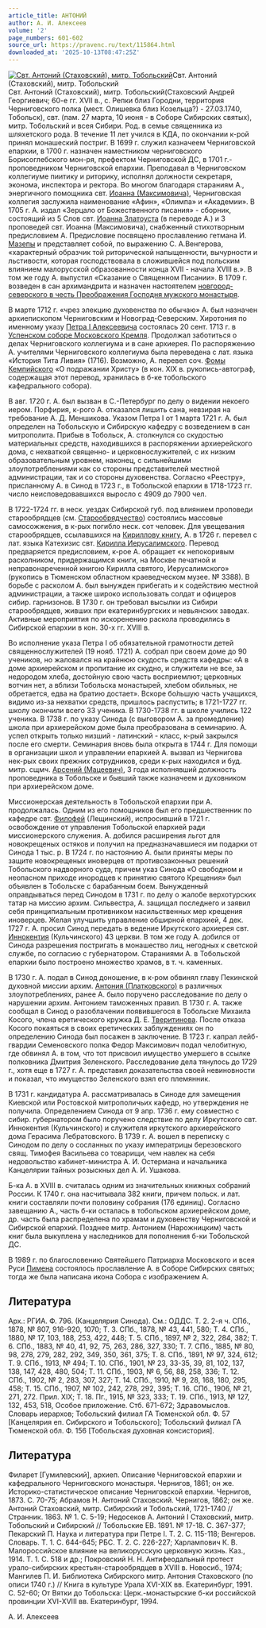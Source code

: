 ```yaml
---
article_title: АНТОНИЙ
author: А. И. Алексеев
volume: '2'
page_numbers: 601-602
source_url: https://pravenc.ru/text/115864.html
downloaded_at: '2025-10-13T08:47:25Z'
---
```


[![Свт. Антоний (Стаховский), митр. Тобольский](https://pravenc.ru/data/161/448/1234/i200.jpg "Кликните для увеличения картинки")](https://pravenc.ru/data/161/448/1234/i400.jpg)Свт. Антоний (Стаховский), митр. Тобольский  
Свт. Антоний (Стаховский), митр. Тобольский(Стаховский Андрей Георгиевич; 60-е гг. XVII в., с. Репки близ Городни, территория Черниговского полка (мест. Олишевка близ Козельца?) - 27.03.1740, Тобольск), свт. (пам. 27 марта, 10 июня - в Соборе Сибирских святых), митр. Тобольский и всея Сибири. Род. в семье священника из шляхетского рода. В течение 11 лет учился в КДА, по окончании к-рой принял монашеский постриг. В 1699 г. служил казначеем Черниговской епархии, в 1700 г. назначен наместником черниговского Борисоглебского мон-ря, префектом Черниговской ДС, в 1701 г.- проповедником Черниговской епархии. Преподавал в Черниговском коллегиуме пиитику и риторику, исполнял должности секретаря, эконома, инспектора и ректора. Во многом благодаря стараниям А., энергичного помощника свт. [Иоанна (Максимовича)](<https://pravenc.ru/text/Иоанна (Максимовича).html>), Черниговская коллегия заслужила наименование «Афин», «Олимпа» и «Академии». В 1705 г. А. издал «Зерцало от Божественного писания» - сборник, состоящий из 5 Слов свт. [Иоанна Златоуста](<https://pravenc.ru/text/Иоанн Златоуст.html>) (в переводе А.) и 3 проповедей свт. Иоанна (Максимовича), снабженный стихотворным предисловием А. Предисловие посвящено прославлению гетмана И. [Мазепы](https://pravenc.ru/text/Мазепа.html) и представляет собой, по выражению С. А.Венгерова, «характерный образчик той риторической напыщенности, вычурности и льстивости, которая господствовала в сложившейся под польским влиянием малорусской образованности конца XVII - начала XVIII в.». В том же году А. выпустил «Сказание о Священном Писании». В 1709 г. возведен в сан архимандрита и назначен настоятелем [новгород-северского в честь Преображения Господня мужского монастыря](<https://pravenc.ru/text/новгород-северского в честь Преображения Господня мужского монастыря.html>).

В марте 1712 г. «чрез элекцию духовенства по обычаю» А. был назначен архиепископом Черниговским и Новоград-Северским. Хиротония по именному указу [Петра I Алексеевича](<https://pravenc.ru/text/Петр I Алексеевич.html>) состоялась 20 сент. 1713 г. в [Успенском соборе Московского Кремля](<https://pravenc.ru/text/Успенском соборе Московского Кремля.html>). Продолжал заботиться о делах Черниговского коллегиума и в сане архиерея. По распоряжению А. учителями Черниговского коллегиума была переведена с лат. языка «История Тита Ливия» (1716). Возможно, А. перевел соч. [Фомы Кемпийского](<https://pravenc.ru/text/Фомы Кемпийского.html>) «О подражании Христу» (в кон. XIX в. рукопись-автограф, содержащая этот перевод, хранилась в б-ке тобольского кафедрального собора).

В авг. 1720 г. А. был вызван в С.-Петербург по делу о видении некоего иером. Порфирия, к-рого А. отказался лишить сана, невзирая на требование А. Д. Меншикова. Указом Петра I от 1 марта 1721 г. А. был определен на Тобольскую и Сибирскую кафедру с возведением в сан митрополита. Прибыв в Тобольск, А. столкнулся со скудостью материальных средств, находившихся в распоряжении архиерейского дома, с нехваткой священно- и церковнослужителей, с их низким образовательным уровнем, наконец, с сильнейшими злоупотреблениями как со стороны представителей местной администрации, так и со стороны духовенства. Согласно «Реестру», присланному А. в Синод в 1723 г., в Тобольской епархии в 1718-1723 гг. число неисповедовавшихся выросло с 4909 до 7900 чел.

В 1722-1724 гг. в неск. уездах Сибирской губ. под влиянием проповеди старообрядцев (см. [Старообрядчество](https://pravenc.ru/text/Старообрядчество.html)) состоялись массовые самосожжения, в к-рых погибло неск. сот человек. Для увещевания старообрядцев, ссылавшихся на [Кириллову книгу](<https://pravenc.ru/text/Кириллову книгу.html>), А. в 1726 г. перевел с лат. языка Катехизис свт. [Кирилла Иерусалимского](<https://pravenc.ru/text/Кирилла Иерусалимского.html>). Перевод предваряется предисловием, к-рое А. обращает «к непокоривым расколником, придержащимся книги, на Москве печатной и неправонареченной книгою Кирилла святого, Иерусалимского» (рукопись в Тюменском областном краеведческом музее. № 3388). В борьбе с расколом А. был вынужден прибегать и к содействию местной администрации, а также широко использовать солдат и офицеров сибир. гарнизонов. В 1730 г. он требовал высылки из Сибири старообрядцев, живших при екатеринбургских и невьянских заводах. Активные мероприятия по искоренению раскола проводились в Сибирской епархии в кон. 30-х гг. XVIII в.

Во исполнение указа Петра I об обязательной грамотности детей священнослужителей (19 нояб. 1721) А. собрал при своем доме до 90 учеников, но жаловался на крайнюю скудость средств кафедры: «А в доме архиерейском и пропитание их скудно, и служители не все, за недородом хлеба, достойную свою часть восприемлют; церковных вотчин нет, а вблизи Тобольска монастырей, хлебом обильных, не обретается, едва на братию достает». Вскоре бо́льшую часть учащихся, видимо из-за нехватки средств, пришлось распустить; в 1721-1727 гг. школу окончили всего 33 ученика. В 1730-1738 гг. в школе учились 122 ученика. В 1738 г. по указу Синода (с выговором А. за промедление) школа при архиерейском доме была преобразована в семинарию. А. успел открыть только низший - латинский - класс, к-рый закрылся после его смерти. Семинария вновь была открыта в 1744 г. Для помощи в организации школ и управлении епархией А. вызвал из Чернигова нек-рых своих прежних сотрудников, среди к-рых находился и буд. митр. сщмч. [Арсений (Мацеевич)](<https://pravenc.ru/text/Арсений (Мацеевич).html>), 3 года исполнявший должность проповедника в Тобольске и бывший также казначеем и духовником при архиерейском доме.

Миссионерская деятельность в Тобольской епархии при А. продолжалась. Одним из его помощников был его предшественник по кафедре свт. [Филофей](https://pravenc.ru/text/Филофей.html) (Лещинский), испросивший в 1721 г. освобождение от управления Тобольской епархией ради миссионерского служения. А. добился расширения льгот для новокрещеных остяков и получил на предназначавшиеся им подарки от Синода 1 тыс. р. В 1724 г. по настоянию А. были приняты меры по защите новокрещеных иноверцев от противозаконных решений Тобольского надворного суда, причем указ Синода «О свободном и неопасном приходе инородцев к принятию святого Крещения» был объявлен в Тобольске с барабанным боем. Вынужденный оправдываться перед Синодом в 1731 г. по делу о жалобе верхотурских татар на миссию архим. Сильвестра, А. защищал последнего и заявил себя принципиальным противником насильственных мер крещения иноверцев. Желая улучшить управление обширной епархией, 4 дек. 1727 г. А. просил Синод передать в ведение Иркутского архиерея свт. [Иннокентия](https://pravenc.ru/text/Иннокентий.html) (Кульчинского) 43 церкви. В том же году А. добился от Синода разрешения постригать в монашество лиц, негодных к светской службе, по согласию с губернатором. Стараниями А. в Тобольской епархии было построено множество храмов, в т. ч. каменных.

В 1730 г. А. подал в Синод доношение, в к-ром обвинял главу Пекинской духовной миссии архим. [Антония (Платковского)](<https://pravenc.ru/text/Антония (Платковского).html>) в различных злоупотреблениях, ранее А. было поручено расследование по делу о нарушении архим. Антонием таможенных правил. В 1730 г. А. также сообщал в Синод о разоблачении появившегося в Тобольске Михаила Косого, члена еретического кружка Д. Е. [Тверитинова](https://pravenc.ru/text/Тверитинова.html). После отказа Косого покаяться в своих еретических заблуждениях он по определению Синода был посажен в заключение. В 1723 г. капрал лейб-гвардии Семеновского полка Федор Максимович подал челобитную, где обвинял А. в том, что тот присвоил имущество умершего в ссылке полковника Дмитрия Зеленского. Расследование дела тянулось до 1729 г., хотя еще в 1727 г. А. представил доказательства своей невиновности и показал, что имущество Зеленского взял его племянник.

В 1731 г. кандидатура А. рассматривалась в Синоде для замещения Киевской или Ростовской митрополичьих кафедр, но утверждения не получила. Определением Синода от 9 апр. 1736 г. ему совместно с сибир. губернатором было поручено следствие по делу Иркутского свт. Иннокентия (Кульчинского) и служителя иркутского архиерейского дома Герасима Лебратовского. В 1739 г. А. вошел в переписку с Синодом по делу о сосланных по указу императрицы березовского свящ. Тимофея Васильева со товарищи, чем навлек на себя недовольство кабинет-министра А. И. Остермана и начальника Канцелярии тайных розыскных дел А. И. Ушакова.

Б-ка А. в XVIII в. считалась одним из значительных книжных собраний России. К 1740 г. она насчитывала 382 книги, причем польск. и лат. книги составляли почти половину собрания (176 единиц). Согласно завещанию А., часть б-ки осталась в тобольском архиерейском доме, др. часть была распределена по храмам и духовенству Черниговской и Сибирской епархий. Позднее митр. Антонием (Нарожницким) часть книг была выкуплена у наследников для пополнения б-ки Тобольской ДС.

В 1989 г. по благословению Святейшего Патриарха Московского и всея Руси [Пимена](https://pravenc.ru/text/Пимен.html) состоялось прославление А. в Соборе Сибирских святых; тогда же была написана икона Собора с изображением А.

## Литература

Арх.: РГИА. Ф. 796. (Канцелярия Синода). См.: ОДДС. Т. 2. 2-я ч. СПб., 1878, № 807, 916-920, 1070; Т. 3. СПб., 1878, № 43, 441, 580; Т. 4. СПб., 1880, № 17, 103, 188, 253, 422, 448; Т. 5. СПб., 1897, № 2, 322, 284, 382; Т. 6. СПб., 1883, № 40, 41, 92, 75, 263, 286, 327, 330; Т. 7. СПб., 1885, № 80, 98, 278, 279, 282, 292, 349, 350, 361, 375; Т. 8. СПб., 1891, № 97, 324, 612; Т. 9. СПб., 1913, № 494; Т. 10. СПб., 1901, № 23, 33-35, 39, 81, 102, 137, 138, 147, 428, 480, 504; Т. 11. СПб., 1903, № 6, 56, 88, 258, 336; Т. 12. СПб., 1902, № 2, 283, 307, 327; Т. 14. СПб., 1910, № 9, 28, 168, 180, 295, 458; Т. 15. СПб., 1907, № 102, 242, 278, 292, 395; Т. 16. СПб., 1906, № 21, 271, 272. Прил. XIX; Т. 18. Пг., 1915, № 323, 333; Т. 19. СПб., 1913, № 127, 132, 453, 518, Особое приложение. Стб. 671-672; Здравомыслов. Словарь иерархов; Тобольский филиал ГА Тюменской обл. Ф. 57 [Канцелярия еп. Сибирского и Тобольского]; Тобольский филиал ГА Тюменской обл. Ф. 156 [Тобольская духовная консистория].

## Литература

Филарет [Гумилевский], архиеп. Описание Черниговской епархии и кафедрального Черниговского монастыря. Чернигов, 1861; он же. Историко-статистическое описание Черниговской епархии. Чернигов, 1873. С. 70-75; Абрамов Н. Антоний Стаховский. Чернигов, 1862; он же. Антоний Стаховский, митр. Сибирский и Тобольский, 1721-1740 // Странник. 1863. № 1. С. 5-19; Недосеков А. Антоний I Стаховский, митр. Тобольский и Сибирский // Тобольские ЕВ. 1891. № 17-18. С. 367-377; Пекарский П. Наука и литература при Петре I. Т. 2. С. 115-118; Венгеров. Словарь. Т. 1. С. 644-645; РБС. Т. 2. С. 226-227; Харлампович К. В. Малороссийское влияние на великорусскую церковную жизнь. Каз., 1914. Т. 1. С. 518 и др.; Покровский Н. Н. Антифеодальный протест урало-сибирских крестьян-старообрядцев в XVIII в. Новосиб., 1974; Мангилев П. И. Библиотека Сибирского митр. Антония Стаховского (по описи 1740 г.) // Книга в культуре Урала XVI-XIX вв. Екатеринбург, 1991. С. 52-60; От Вятки до Тобольска: Церк.-монастырские б-ки российской провинции XVI-XVIII вв. Екатеринбург, 1994.

А. И. Алексеев
